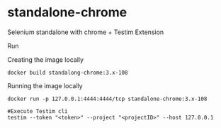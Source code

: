 # standalone-chrome
Selenium standalone with chrome + Testim Extension

Run

Creating the image locally
```
docker build standalong-chrome:3.x-108
```

Running the image locally
```
docker run -p 127.0.0.1:4444:4444/tcp standalone-chrome:3.x-108
```

```
#Execute Testim cli
testim --token "<token>" --project "<projectID>" --host 127.0.0.1
```
